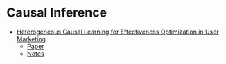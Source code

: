 # Causal Inference

- [Heterogeneous Causal Learning for Effectiveness Optimization
in User Marketing](https://arxiv.org/pdf/2004.09702.pdf)
  - [Paper](https://github.com/kranf94/ML-Templates/tree/master/Feature%20Engineering/Categorical%20Feature%20Encoding)
  - [Notes](https://github.com/kranf94/ML-Templates/tree/master/Feature%20Engineering/Categorical%20Feature%20Encoding)

